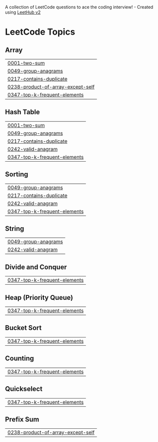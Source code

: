 A collection of LeetCode questions to ace the coding interview! - Created using [LeetHub v2](https://github.com/arunbhardwaj/LeetHub-2.0)
<!---LeetCode Topics Start-->
# LeetCode Topics
## Array
|  |
| ------- |
| [0001-two-sum](https://github.com/mhizterpaul/dsa-daily/tree/master/0001-two-sum) |
| [0049-group-anagrams](https://github.com/mhizterpaul/dsa-daily/tree/master/0049-group-anagrams) |
| [0217-contains-duplicate](https://github.com/mhizterpaul/dsa-daily/tree/master/0217-contains-duplicate) |
| [0238-product-of-array-except-self](https://github.com/mhizterpaul/dsa-daily/tree/master/0238-product-of-array-except-self) |
| [0347-top-k-frequent-elements](https://github.com/mhizterpaul/dsa-daily/tree/master/0347-top-k-frequent-elements) |
## Hash Table
|  |
| ------- |
| [0001-two-sum](https://github.com/mhizterpaul/dsa-daily/tree/master/0001-two-sum) |
| [0049-group-anagrams](https://github.com/mhizterpaul/dsa-daily/tree/master/0049-group-anagrams) |
| [0217-contains-duplicate](https://github.com/mhizterpaul/dsa-daily/tree/master/0217-contains-duplicate) |
| [0242-valid-anagram](https://github.com/mhizterpaul/dsa-daily/tree/master/0242-valid-anagram) |
| [0347-top-k-frequent-elements](https://github.com/mhizterpaul/dsa-daily/tree/master/0347-top-k-frequent-elements) |
## Sorting
|  |
| ------- |
| [0049-group-anagrams](https://github.com/mhizterpaul/dsa-daily/tree/master/0049-group-anagrams) |
| [0217-contains-duplicate](https://github.com/mhizterpaul/dsa-daily/tree/master/0217-contains-duplicate) |
| [0242-valid-anagram](https://github.com/mhizterpaul/dsa-daily/tree/master/0242-valid-anagram) |
| [0347-top-k-frequent-elements](https://github.com/mhizterpaul/dsa-daily/tree/master/0347-top-k-frequent-elements) |
## String
|  |
| ------- |
| [0049-group-anagrams](https://github.com/mhizterpaul/dsa-daily/tree/master/0049-group-anagrams) |
| [0242-valid-anagram](https://github.com/mhizterpaul/dsa-daily/tree/master/0242-valid-anagram) |
## Divide and Conquer
|  |
| ------- |
| [0347-top-k-frequent-elements](https://github.com/mhizterpaul/dsa-daily/tree/master/0347-top-k-frequent-elements) |
## Heap (Priority Queue)
|  |
| ------- |
| [0347-top-k-frequent-elements](https://github.com/mhizterpaul/dsa-daily/tree/master/0347-top-k-frequent-elements) |
## Bucket Sort
|  |
| ------- |
| [0347-top-k-frequent-elements](https://github.com/mhizterpaul/dsa-daily/tree/master/0347-top-k-frequent-elements) |
## Counting
|  |
| ------- |
| [0347-top-k-frequent-elements](https://github.com/mhizterpaul/dsa-daily/tree/master/0347-top-k-frequent-elements) |
## Quickselect
|  |
| ------- |
| [0347-top-k-frequent-elements](https://github.com/mhizterpaul/dsa-daily/tree/master/0347-top-k-frequent-elements) |
## Prefix Sum
|  |
| ------- |
| [0238-product-of-array-except-self](https://github.com/mhizterpaul/dsa-daily/tree/master/0238-product-of-array-except-self) |
<!---LeetCode Topics End-->